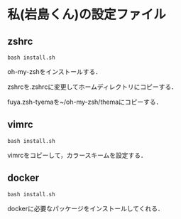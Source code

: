 # 私(岩島くん)の設定ファイル

## zshrc
```
bash install.sh
```

oh-my-zshをインストールする．

zshrcを.zshrcに変更してホームディレクトリにコピーする．

fuya.zsh-tyemaを~/oh-my-zsh/themaにコピーする．

## vimrc
```
bash install.sh
```

vimrcをコピーして，カラースキームを設定する．

## docker
```
bash install.sh
```

dockerに必要なパッケージをインストールしてくれる．

